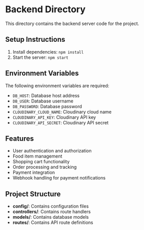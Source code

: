 # Backend Directory

This directory contains the backend server code for the project.

## Setup Instructions

1. Install dependencies: `npm install`
2. Start the server: `npm start`

## Environment Variables

The following environment variables are required:

- `DB_HOST`: Database host address
- `DB_USER`: Database username
- `DB_PASSWORD`: Database password
- `CLOUDINARY_CLOUD_NAME`: Cloudinary cloud name
- `CLOUDINARY_API_KEY`: Cloudinary API key
- `CLOUDINARY_API_SECRET`: Cloudinary API secret

## Features

- User authentication and authorization
- Food item management
- Shopping cart functionality
- Order processing and tracking
- Payment integration
- Webhook handling for payment notifications

## Project Structure

- **config/**: Contains configuration files
- **controllers/**: Contains route handlers
- **models/**: Contains database models
- **routes/**: Contains API route definitions
